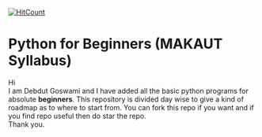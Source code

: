 [![HitCount](http://hits.dwyl.io/debdutgoswami/python-beginners-makaut.svg)](http://hits.dwyl.io/debdutgoswami/python-beginners-makaut)

# Python for Beginners (MAKAUT Syllabus)

Hi<br/>I am Debdut Goswami and I have added all the basic python programs for absolute <b>beginners</b>. This repository is divided day wise to give a kind of roadmap as to where to start from. You can fork this repo if you want and if you find repo useful then do star the repo.<br/>Thank you.
